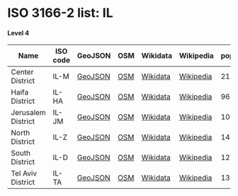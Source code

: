# ISO 3166-2 list: IL


#### Level 4
Name | ISO code | GeoJSON | OSM | Wikidata | Wikipedia | population 
--- | --- | --- | --- | --- | --- | --- 
Center District | IL-M | [GeoJSON](../../export/geojson/q7/iso2/IL/IL-M.geojson) | [OSM](https://www.openstreetmap.org/relation/1400928) | [Wikidata](https://www.wikidata.org/wiki/Q188785) | [Wikipedia](http://en.wikipedia.org/wiki/de%3AZentralbezirk%20%28Israel%29) | 2115800
Haifa District | IL-HA | [GeoJSON](../../export/geojson/q7/iso2/IL/IL-HA.geojson) | [OSM](https://www.openstreetmap.org/relation/1400966) | [Wikidata](https://www.wikidata.org/wiki/Q185845) | [Wikipedia](http://en.wikipedia.org/wiki/de%3ABezirk%20Haifa) | 966700
Jerusalem District | IL-JM | [GeoJSON](../../export/geojson/q7/iso2/IL/IL-JM.geojson) | [OSM](https://www.openstreetmap.org/relation/1384720) | [Wikidata](https://www.wikidata.org/wiki/Q192232) | [Wikipedia](http://en.wikipedia.org/wiki/en%3AJerusalem%20District) | 1034200
North District | IL-Z | [GeoJSON](../../export/geojson/q7/iso2/IL/IL-Z.geojson) | [OSM](https://www.openstreetmap.org/relation/1375620) | [Wikidata](https://www.wikidata.org/wiki/Q189942) | [Wikipedia](http://en.wikipedia.org/wiki/en%3ANorthern%20District%20%28Israel%29) | 1448100
South District | IL-D | [GeoJSON](../../export/geojson/q7/iso2/IL/IL-D.geojson) | [OSM](https://www.openstreetmap.org/relation/1473952) | [Wikidata](https://www.wikidata.org/wiki/Q188781) | [Wikipedia](http://en.wikipedia.org/wiki/en%3ASouthern%20District%20%28Israel%29) | 1272100
Tel Aviv District | IL-TA | [GeoJSON](../../export/geojson/q7/iso2/IL/IL-TA.geojson) | [OSM](https://www.openstreetmap.org/relation/1400916) | [Wikidata](https://www.wikidata.org/wiki/Q192811) | [Wikipedia](http://en.wikipedia.org/wiki/de%3ABezirk%20Tel%20Aviv) | 1350000
